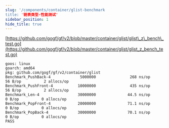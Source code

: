 ```yaml
---
slug: '/components/container/glist-benchmark
title: '链表类型-性能测试'
sidebar_position: 1
hide_title: true
---
```


[https://github.com/gogf/gf/v2/blob/master/container/glist/glist\_z\_bench\_test.go](https://github.com/gogf/gf/v2/blob/master/container/glist/glist_z_bench_test.go)

```
goos: linux
goarch: amd64
pkg: github.com/gogf/gf/v2/container/glist
Benchmark_PushBack-4             5000000               268 ns/op              56 B/op          2 allocs/op
Benchmark_PushFront-4           10000000               435 ns/op              56 B/op          2 allocs/op
Benchmark_Len-4                 30000000              44.5 ns/op               0 B/op          0 allocs/op
Benchmark_PopFront-4            20000000              71.1 ns/op               0 B/op          0 allocs/op
Benchmark_PopBack-4             30000000              70.1 ns/op               0 B/op          0 allocs/op
PASS
```
